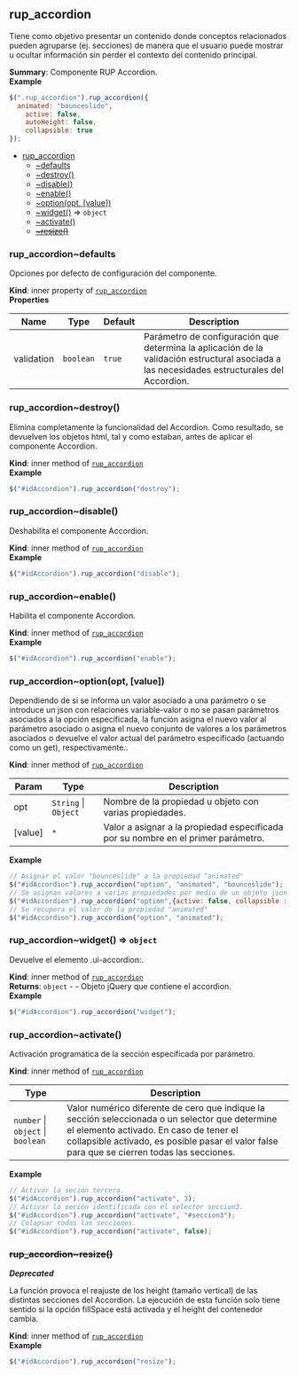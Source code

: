 <a name="module_rup_accordion"></a>

## rup_accordion
Tiene como objetivo presentar un contenido donde conceptos relacionados pueden agruparse (ej. secciones) de manera que el usuario puede mostrar u ocultar información sin perder el contexto del contenido principal.

**Summary**: Componente RUP Accordion.  
**Example**  
```js
$(".rup_accordion").rup_accordion({  animated: "bounceslide",	active: false,	autoHeight: false,	collapsible: true});
```

* [rup_accordion](#module_rup_accordion)
    * [~defaults](#module_rup_accordion..defaults)
    * [~destroy()](#module_rup_accordion..destroy)
    * [~disable()](#module_rup_accordion..disable)
    * [~enable()](#module_rup_accordion..enable)
    * [~option(opt, [value])](#module_rup_accordion..option)
    * [~widget()](#module_rup_accordion..widget) ⇒ <code>object</code>
    * [~activate()](#module_rup_accordion..activate)
    * ~~[~resize()](#module_rup_accordion..resize)~~

<a name="module_rup_accordion..defaults"></a>

### rup_accordion~defaults
Opciones por defecto de configuración del componente.

**Kind**: inner property of <code>[rup_accordion](#module_rup_accordion)</code>  
**Properties**

| Name | Type | Default | Description |
| --- | --- | --- | --- |
| validation | <code>boolean</code> | <code>true</code> | Parámetro de configuración que determina la aplicación de la validación estructural asociada a las necesidades estructurales del Accordion. |

<a name="module_rup_accordion..destroy"></a>

### rup_accordion~destroy()
Elimina completamente la funcionalidad del Accordion. Como resultado, se devuelven los
objetos html, tal y como estaban, antes de aplicar el componente Accordion.

**Kind**: inner method of <code>[rup_accordion](#module_rup_accordion)</code>  
**Example**  
```js
$("#idAccordion").rup_accordion("destroy");
```
<a name="module_rup_accordion..disable"></a>

### rup_accordion~disable()
Deshabilita el componente Accordion.

**Kind**: inner method of <code>[rup_accordion](#module_rup_accordion)</code>  
**Example**  
```js
$("#idAccordion").rup_accordion("disable");
```
<a name="module_rup_accordion..enable"></a>

### rup_accordion~enable()
Habilita el componente Accordion.

**Kind**: inner method of <code>[rup_accordion](#module_rup_accordion)</code>  
**Example**  
```js
$("#idAccordion").rup_accordion("enable");
```
<a name="module_rup_accordion..option"></a>

### rup_accordion~option(opt, [value])
Dependiendo de si se informa un valor asociado a una parámetro o se introduce un json con relaciones variable-valor o no se pasan parámetros asociados a la opción especificada, la función asigna el nuevo valor al parámetro asociado o asigna el nuevo conjunto de valores a los parámetros asociados o devuelve el valor actual del parámetro especificado (actuando como un get), respectivamente..

**Kind**: inner method of <code>[rup_accordion](#module_rup_accordion)</code>  

| Param | Type | Description |
| --- | --- | --- |
| opt | <code>String</code> &#124; <code>Object</code> | Nombre de la propiedad u objeto con varias propiedades. |
| [value] | <code>\*</code> | Valor a asignar a la propiedad especificada por su nombre en el primer parámetro. |

**Example**  
```js
// Asignar el valor "bounceslide" a la propiedad "animated"$("#idAccordion").rup_accordion("option", "animated", "bounceslide");// Se asignan valores a varias propiedades por medio de un objeto json.$("#idAccordion").rup_accordion("option",{active: false, collapsible : true});// Se recupera el valor de la propiedad "animated"$("#idAccordion").rup_accordion("option", "animated");
```
<a name="module_rup_accordion..widget"></a>

### rup_accordion~widget() ⇒ <code>object</code>
Devuelve el elemento .ui-accordion:.

**Kind**: inner method of <code>[rup_accordion](#module_rup_accordion)</code>  
**Returns**: <code>object</code> - - Objeto jQuery que contiene el accordion.  
**Example**  
```js
$("#idAccordion").rup_accordion("widget");
```
<a name="module_rup_accordion..activate"></a>

### rup_accordion~activate()
Activación programática de la sección especificada por parámetro.

**Kind**: inner method of <code>[rup_accordion](#module_rup_accordion)</code>  

| Type | Description |
| --- | --- |
| <code>number</code> &#124; <code>object</code> &#124; <code>boolean</code> | Valor numérico diferente de cero que indique la sección seleccionada o un selector que determine el elemento activado. En caso de tener el collapsible activado, es posible pasar el valor false para que se cierren todas las secciones. |

**Example**  
```js
// Activar la seción tercera.$("#idAccordion").rup_accordion("activate", 3);// Activar la seción identificada con el selector seccion3.$("#idAccordion").rup_accordion("activate", "#seccion3");// Colapsar todas las secciones.$("#idAccordion").rup_accordion("activate", false);
```
<a name="module_rup_accordion..resize"></a>

### ~~rup_accordion~resize()~~
***Deprecated***

La función provoca el reajuste de los height (tamaño vertical) de las distintas secciones del Accordion. La ejecución de esta función solo tiene sentido si la opción fillSpace está activada y el height del contenedor cambia.

**Kind**: inner method of <code>[rup_accordion](#module_rup_accordion)</code>  
**Example**  
```js
$("#idAccordion").rup_accordion("resize");
```
